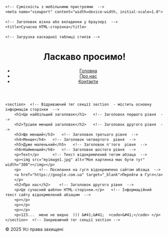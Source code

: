 <!DOCTYPE html>   <!-- Заголовок - вказує що це HTML 5 -->
<html lang="uk">  <!-- Відкриваючий тег HTML  -->
<head>   <!-- Відкриваючий тег заголовка який містить мета-теги, назву сторінки або вкладки у браузері  -->
    <meta charset="UTF-8">    <!-- Кодова сторінка файлу HTML  -->
    
    <!-- Сумісність з мобільними пристроями  -->
    <meta name="viewport" content="width=device-width, initial-scale=1.0">

    <!-- Заголовок вікна або вкладинки у браузері  -->
    <title>Сучасна HTML-сторінка</title>

    <!-- Загрузка каскадної таблиці стилів -->
   <link rel="stylesheet" href="styles.css">  <!-- Підключення CSS -->
</head>  <!-- Закриваючий тег блоку заголовка та метатегів  -->
<body>   <!-- Відкриваючий тег body - початок змісту сторінки  -->
   <div class="wrap"> 
    <header>    <!-- Відкриваючий тег header   - існує тільки в HTML 5.0 і вище  -->
        <h1>Ласкаво просимо!</h1>   <!-- Заголовок першого рівня  -->
        <nav>   <!-- Відкриваючий тег меню  -->
            <ul>   <!-- Відкриваючий тег списка  -->
                <li><a href="#">Головна</a></li>    <!-- Елементи списка  -->
                <li><a href="#">Про нас</a></li>    <!-- наступний елемент списка  -->
                <li><a href="#">Контакти</a></li>   <!-- наступний елемент списка  -->
            </ul>  <!-- Закриваючий тег списка  -->
        </nav>   <!-- Закриваючий тег меню   -->
    </header>  <!-- Закриваючий тег секції header  -->

    <section>  <!-- Відриваючий тег секції section  - містить основну інформацію сторінки  -->
        <h1>Це найбільший заголовок</h1>   <!-- Заголовок першого рівня  -->
        <h2>Трішки менший заголовок</h2>   <!-- Заголовок другого рівня  -->
        <h3>Ще менший</h3>   <!-- Заголовок третього рівня  -->
        <h4>Менше</h4>   <!-- Заголовок четвертого  рівня  -->
        <h5>Дуже маленький</h5>   <!-- Заголовок п'того  рівня  -->
        <h6>Найменший</h6>   <!-- Заголовок шостого рівня  -->
        <p>Text</p>      <!-- Текст відокремлений тегом абзаца  -->
        <p><img src="myimage1.jpg" alt="Моя картинка має бути тут" width="300"></img></p>
        <p>        <!-- Посилання на гугл відокремлено сайтом абзаца  -->
        <a href="https://google.com.ua" target="_blank">Перейти в Гугл</a>
        </p>
        <h2>Про нас</h2>    <!-- Заголовок другого рівня  -->
        <p>Це сучасний шаблон HTML-сторінки.</p>   <!-- Інформаційний текст сайту відокрмелений абзацом  -->
        <p></p>
        <p></p>
        <p></p>
        <p>123...  мене не видно  ))) &#41;&#41;  <code>&#41;</code> </p>
    </section>  <!-- Закриваючий тег секції section -->
   </div> 
    <footer>   <!-- Відкриваючий тег секції footer -->
        <!-- Віддокремлений абзацем текст секції який містить спеціальний символ копірайта  &copy;  -->
        <p>&copy; 2025 Усі права захищені </p>
    </footer>  <!-- Закриваючий тег секції footer -->
    <script src="script.js"></script> <!-- Визов джава скрипта який має привітати користувача на сторінці -->
</body>   <!-- Відкриваючий тег секції body -->
</html>   <!-- Закриваючий тег HTML  -->